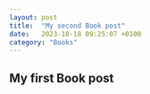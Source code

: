 ```yaml
---
layout: post
title:  "My second Book post"
date:   2023-10-18 09:25:07 +0100
category: "Books"
---
```


## My first Book post